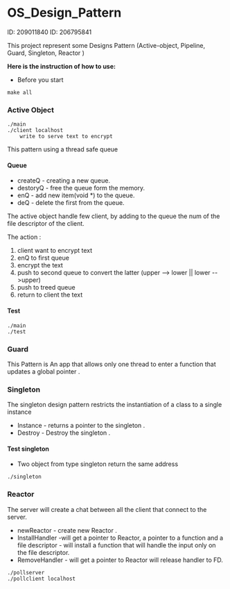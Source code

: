 # OS_Design_Pattern

ID: 209011840 ID: 206795841

This project represent some Designs Pattern (Active-object, Pipeline, Guard, Singleton, Reactor )

**Here is the instruction of how to use:**

- Before you start

<div dir='ltr'>

    make all
   

</div>



### Active Object
<div dir='ltr'>

    ./main
    ./client localhost
        write to serve text to encrypt

</div>

This pattern using a thread safe queue  

#### Queue

- createQ - creating a new queue.
- destoryQ - free the queue form the memory.
- enQ - add new item(void *) to the queue. 
- deQ - delete the first from the queue.


The active object handle few client, by adding to the queue the num of the file descriptor of the client.

The action : 

1. client want to encrypt text
2. enQ to first queue
3. encrypt the text
4. push to second queue to convert the latter (upper --> lower || lower -->upper)
5. push to treed queue 
6. return to client the text 

#### Test 

<div dir='ltr'>

    ./main
    ./test

</div>


### Guard
This Pattern is An app that allows only one thread to enter a function that updates a global pointer .

### Singleton 
The singleton design pattern restricts the instantiation of a class to a single instance

- Instance -  returns a pointer to the singleton .
- Destroy - Destroy the singleton .

#### Test singleton 
- Two object from type singleton return the same address 
<div dir='ltr'>

    ./singleton

</div>

### Reactor 

The server will create a chat between all the client that connect to the server. 

- newReactor - create new Reactor .
- InstallHandler -will get a pointer to Reactor, a pointer to a function and a file descriptor - will install a function that will handle the input only on the file descriptor.
- RemoveHandler - will get a pointer to Reactor will release handler to FD.

<div dir='ltr'>

    ./pollserver
    ./pollclient localhost

</div>

